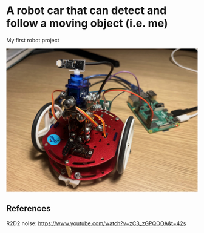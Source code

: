 # A robot car that can detect and follow a moving object (i.e. me)

My first robot project

![robococonut1](https://github.com/Taomihog/image-tracking-coconut/blob/master/robococonut.jpeg)


## References

R2D2 noise: <https://www.youtube.com/watch?v=zC3_zGPQOOA&t=42s>
